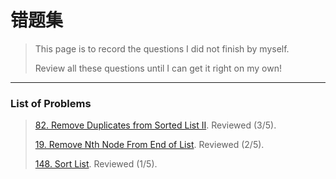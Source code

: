 # 错题集

> This page is to record the questions I did not finish by myself.
>
> Review all these questions until I can get it right on my own!

---

<h3> List of Problems </h3>

> [82. Remove Duplicates from Sorted List II](https://leetcode.com/problems/remove-duplicates-from-sorted-list-ii/). Reviewed (3/5).
>
> [19. Remove Nth Node From End of List](https://leetcode.com/problems/remove-nth-node-from-end-of-list/). Reviewed (2/5).
>
> [148. Sort List](https://leetcode.com/problems/sort-list/). Reviewed (1/5).